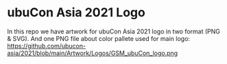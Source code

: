 # ubuCon Asia 2021 Logo

In this repo we have artwork for ubuCon Asia 2021 logo in two format (PNG & SVG). And one PNG file about color pallete used for main logo: https://github.com/ubucon-asia/2021/blob/main/Artwork/Logos/GSM_ubuCon_logo.png
